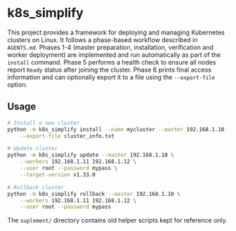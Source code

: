 # k8s_simplify

This project provides a framework for deploying and managing Kubernetes clusters on Linux.
It follows a phase-based workflow described in `AGENTS.md`.
Phases 1-4 (master preparation, installation, verification and worker
deployment) are implemented and run automatically as part of the `install`
command. Phase 5 performs a health check to ensure all nodes report `Ready`
status after joining the cluster. Phase 6 prints final access information and
can optionally export it to a file using the `--export-file` option.

## Usage

```bash
# Install a new cluster
python -m k8s_simplify install --name mycluster --master 192.168.1.10 --workers 192.168.1.11 192.168.1.12 \
    --export-file cluster_info.txt

# Update cluster
python -m k8s_simplify update --master 192.168.1.10 \
    --workers 192.168.1.11 192.168.1.12 \
    --user root --password mypass \
    --target-version v1.33.0

# Rollback cluster
python -m k8s_simplify rollback --master 192.168.1.10 \
    --workers 192.168.1.11 192.168.1.12 \
    --user root --password mypass
```

The `suplement/` directory contains old helper scripts kept for reference only.
